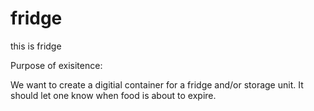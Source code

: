 # fridge
 this is fridge


Purpose of exisitence: 

We want to create a digitial container for a fridge and/or storage unit. It should let one know when food is about to expire.